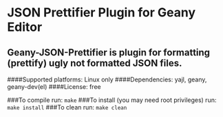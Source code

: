 JSON Prettifier Plugin for Geany Editor
=======================================
Geany-JSON-Prettifier is plugin for formatting (prettify) ugly not formatted JSON files.
----------------------------------------------------------------------------------------

####Supported platforms: Linux only
####Dependencies: yajl, geany, geany-dev(el)
####License: free

###To compile run: `make`
###To install (you may need root privileges) run: `make install`
###To clean run: `make clean`
